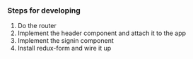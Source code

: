 ### Steps for developing

1. Do the router
2. Implement the header component and attach it to the app
3. Implement the signin component
3. Install redux-form and wire it up 